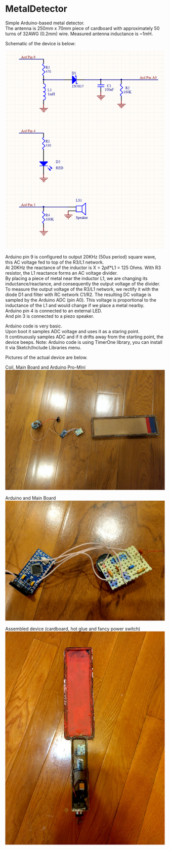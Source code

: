 # MetalDetector
Simple Arduino-based metal detector.  
The antenna is 250mm x 70mm piece of cardboard with approximately 50 turns of 32AWG (0.2mm) wire. Measured antenna inductance is ~1mH.  

Schematic of the device is below:  

![](Schematic.PNG)  

Arduino pin 9 is configured to output 20KHz (50us period) square wave, this AC voltage fed to top of the R3/L1 network.  
At 20KHz the reactance of the inductor is X = 2*pi*f*L1 = 125 Ohms. With R3 resistor, the L1 reactance forms an AC voltage divider.  
By placing a piece of metal near the inductor L1, we are changing its inductance/reactance, and consequently the output voltage of the divider.  
To measure the output voltage of the R3/L1 network, we rectify it with the diode D1 and filter with RC network C1/R2. The resulting DC voltage is sampled by the Arduino ADC (pin A0). This voltage is proportional to the inductance of the L1 and would change if we place a metal nearby.  
Arduino pin 4 is connected to an external LED.  
And pin 3 is connected to a piezo speaker.

Arduino code is very basic.  
Upon boot it samples ADC voltage and uses it as a staring point.  
It continuously samples ADC and if it drifts away from the starting point, the device beeps.
Note: Arduino code is using TimerOne library, you can install it via Sketch/Include Libraries menu.  

Pictures of the actual device are below.  

Coil, Main Board and Arduino Pro-Mini 
![](Coil.jpg)

Arduino and Main Board 
![](ArduinoMainBoard.jpg)

Assembled device (cardboard, hot glue and fancy power switch)
![](Assemble_01.jpg)

